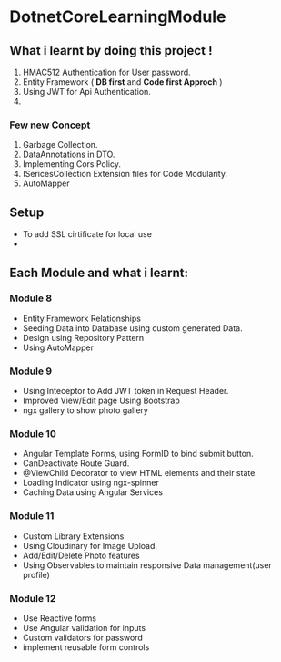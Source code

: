 # DotnetCoreLearningModule
<h2> What i learnt by doing this project !</h2>
<ol>
  <li>HMAC512 Authentication for User password.</li>
  <li>Entity Framework ( <b>DB first</b> and <b>Code first Approch</b> )</li>
  <li>Using JWT for Api Authentication.</li>
  <li></li>
</ol>

<h3>Few new Concept</h3>
<ol>
  <li>Garbage Collection.</li>
  <li>DataAnnotations in DTO.</li>
  <li>Implementing Cors Policy.</li>
  <li>ISericesCollection Extension files for Code Modularity.</li>
  <li>AutoMapper</li>
</ol>

<h2>Setup</h2>
<ul>
  <li>To add SSL cirtificate for local use</li>
  <li></li>
</ul>

<h2>Each Module and what i learnt:</h2>

<h3>Module 8</h3>
<ul>
  <li>Entity Framework Relationships</li>
  <li>Seeding Data into Database using custom generated Data.</li>
  <li>Design using Repository Pattern</li>
  <li>Using AutoMapper</li>
</ul>

<h3>Module 9</h3>
<ul>
  <li>Using Inteceptor to Add JWT token in Request Header.</li>
  <li>Improved View/Edit page Using Bootstrap</li>
  <li>ngx gallery to show photo gallery</li>
</ul>

<h3>Module 10</h3>
<ul>
  <li>Angular Template Forms, using FormID to bind submit button.</li>
  <li>CanDeactivate Route Guard.</li>
  <li>@ViewChild Decorator to view HTML elements and their state.</li>
  <li>Loading Indicator using ngx-spinner</li>
  <li>Caching Data using Angular Services</li>
</ul>

<h3>Module 11</h3>
<ul>
  <li>Custom Library Extensions</li>
  <li>Using Cloudinary for Image Upload.</li>
  <li>Add/Edit/Delete Photo features</li>
  <li>Using Observables to maintain responsive Data management(user profile)</li>
</ul>

<h3>Module 12</h3>
<ul>
  <li>Use Reactive forms</li>
  <li>Use Angular validation for inputs</li>
  <li>Custom validators for password</li>
  <li>implement reusable form controls</li>
</ul>




